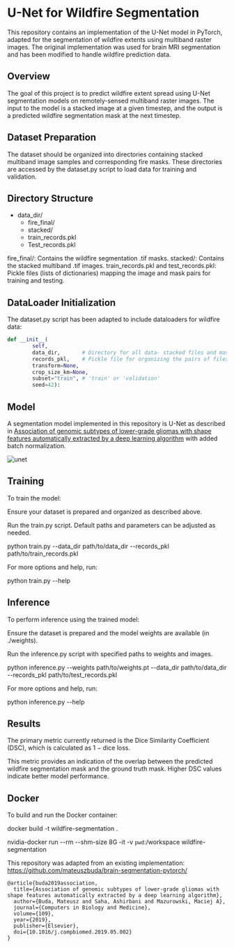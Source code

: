 # U-Net for Wildfire Segmentation

This repository contains an implementation of the U-Net model in PyTorch, adapted for the segmentation of wildfire extents using multiband raster images. The original implementation was used for brain MRI segmentation and has been modified to handle wildfire prediction data.

## Overview

The goal of this project is to predict wildfire extent spread using U-Net segmentation models on remotely-sensed multiband raster images. The input to the model is a stacked image at a given timestep, and the output is a predicted wildfire segmentation mask at the next timestep.

## Dataset Preparation

The dataset should be organized into directories containing stacked multiband image samples and corresponding fire masks. These directories are accessed by the dataset.py script to load data for training and validation.

## Directory Structure
- data_dir/
    - fire_final/
    - stacked/
    - train_records.pkl
    - Test_records.pkl

fire_final/: Contains the wildfire segmentation .tif masks.
stacked/: Contains the stacked multiband .tif images.
train_records.pkl and test_records.pkl: Pickle files (lists of dictionaries) mapping the image and mask pairs for training and testing.

## DataLoader Initialization
The dataset.py script has been adapted to include dataloaders for wildfire data:

```python
def __init__(
        self, 
        data_dir,       # Directory for all data- stacked files and masks
        records_pkl,    # Pickle file for organizing the pairs of files for samples
        transform=None, 
        crop_size_km=None, 
        subset="train", # 'train' or 'validation'
        seed=42):
```

## Model

A segmentation model implemented in this repository is U-Net as described in [Association of genomic subtypes of lower-grade gliomas with shape features automatically extracted by a deep learning algorithm](https://doi.org/10.1016/j.compbiomed.2019.05.002) with added batch normalization.

![unet](./assets/unet.png)


## Training
To train the model:

Ensure your dataset is prepared and organized as described above.

Run the train.py script. Default paths and parameters can be adjusted as needed.

python train.py --data_dir path/to/data_dir --records_pkl path/to/train_records.pkl

For more options and help, run:

python train.py --help


## Inference
To perform inference using the trained model:

Ensure the dataset is prepared and the model weights are available (in ./weights).

Run the inference.py script with specified paths to weights and images.

python inference.py --weights path/to/weights.pt --data_dir path/to/data_dir --records_pkl path/to/test_records.pkl

For more options and help, run:

python inference.py --help


## Results
The primary metric currently returned is the Dice Similarity Coefficient (DSC), which is calculated as 1 − dice loss. 

This metric provides an indication of the overlap between the predicted wildfire segmentation mask and the ground truth mask. Higher DSC values indicate better model performance.



## Docker
To build and run the Docker container:

docker build -t wildfire-segmentation .

nvidia-docker run --rm --shm-size 8G -it -v `pwd`:/workspace wildfire-segmentation



This repository was adapted from an existing implementation: https://github.com/mateuszbuda/brain-segmentation-pytorch/
```
@article{buda2019association,
  title={Association of genomic subtypes of lower-grade gliomas with shape features automatically extracted by a deep learning algorithm},
  author={Buda, Mateusz and Saha, Ashirbani and Mazurowski, Maciej A},
  journal={Computers in Biology and Medicine},
  volume={109},
  year={2019},
  publisher={Elsevier},
  doi={10.1016/j.compbiomed.2019.05.002}
}
```



